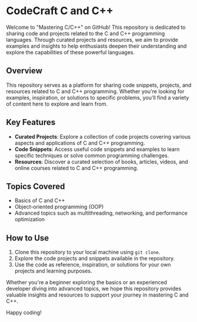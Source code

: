 # CodeCraft C and C++

Welcome to "Mastering C/C++" on GitHub! This repository is dedicated to sharing code and projects related to the C and C++ programming languages. Through curated projects and resources, we aim to provide examples and insights to help enthusiasts deepen their understanding and explore the capabilities of these powerful languages.

## Overview

This repository serves as a platform for sharing code snippets, projects, and resources related to C and C++ programming. Whether you're looking for examples, inspiration, or solutions to specific problems, you'll find a variety of content here to explore and learn from.

## Key Features

- **Curated Projects**: Explore a collection of code projects covering various aspects and applications of C and C++ programming.
- **Code Snippets**: Access useful code snippets and examples to learn specific techniques or solve common programming challenges.
- **Resources**: Discover a curated selection of books, articles, videos, and online courses related to C and C++ programming.

## Topics Covered

- Basics of C and C++
- Object-oriented programming (OOP)
- Advanced topics such as multithreading, networking, and performance optimization

## How to Use

1. Clone this repository to your local machine using `git clone`.
2. Explore the code projects and snippets available in the repository.
3. Use the code as reference, inspiration, or solutions for your own projects and learning purposes.

Whether you're a beginner exploring the basics or an experienced developer diving into advanced topics, we hope this repository provides valuable insights and resources to support your journey in mastering C and C++.

Happy coding!
